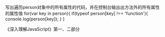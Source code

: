 写出遍历person对象中的所有属性的代码，并在控制台输出出方法外的所有属性的属性值
for(var key in person){
    if(typeof person[key] !== 'function'){
        console.log(person[key]);
    }
}


《深入理解JavaScript》第一、二部分
